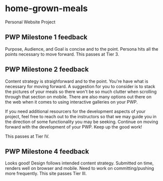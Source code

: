 # home-grown-meals
Personal Website Project 

## PWP Milestone 1 feedback

Purpose, Audience, and Goal is concise and to the point.
Persona hits all the points necessary to move forward.
This passes at Tier 3.

## PWP Milestone 2 feedback
Content strategy is straighforward and to the point. You're have what is necessary for moving forward. A suggestion for you to consider is to stack the pictures of your meals so there won't be so much clutter when scrolling through that section on mobile. There are also many options out there on the web when it comes to using interactive galleries on your PWP. 

If you need additional resourcers for the development aspects of your project, feel free to reach out to the instructors so that we may guide you in the direction of some functionality you may be seeking. Continue on moving forward with the development of your PWP. Keep up the good work!

This passes at Tier IV.

## PWP Milestone 4 feedback
Looks good! Design follows intended content strategy. Submitted on time, renders well on browser and mobile. Need to work on committing/pushing more frequently. This site passes Tier III. 
